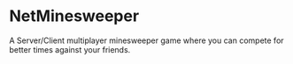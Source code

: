 # NetMinesweeper

A Server/Client multiplayer minesweeper game where you can compete for better times against your friends.
